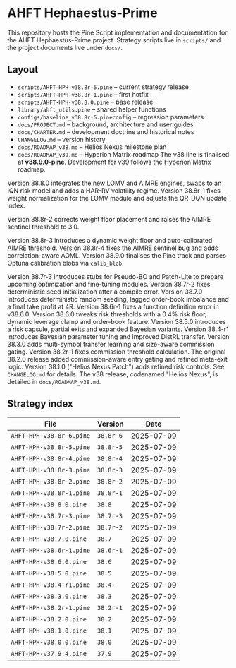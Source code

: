 # AHFT Hephaestus-Prime

This repository hosts the Pine Script implementation and documentation for the
AHFT Hephaestus-Prime project. Strategy scripts live in `scripts/` and the
project documents live under `docs/`.

## Layout
- `scripts/AHFT-HPH-v38.8r-6.pine` – current strategy release
- `scripts/AHFT-HPH-v38.8r-1.pine` – first hotfix
- `scripts/AHFT-HPH-v38.8.0.pine` – base release
- `library/ahft_utils.pine` – shared helper functions
- `configs/baseline_v38.8r-6.pineconfig` – regression parameters
- `docs/PROJECT.md` – background, architecture and user guides
- `docs/CHARTER.md` – development doctrine and historical notes
- `CHANGELOG.md` – version history
- `docs/ROADMAP_v38.md` – Helios Nexus milestone plan
- `docs/ROADMAP_v39.md` – Hyperion Matrix roadmap
The v38 line is finalised at **v38.9.0-pine**.
Development for v39 follows the Hyperion Matrix roadmap.

Version 38.8.0 integrates the new LOMV and AIMRE engines, swaps to an IQN risk model and adds a HAR-RV volatility regime.
Version 38.8r-1 fixes weight normalization for the LOMV module and adjusts the QR-DQN update index.

Version 38.8r-2 corrects weight floor placement and raises the AIMRE sentinel threshold to 3.0.

Version 38.8r-3 introduces a dynamic weight floor and auto-calibrated AIMRE threshold.
Version 38.8r-4 fixes the AIMRE sentinel bug and adds correlation-aware AOML.
Version 38.9.0 finalises the Pine track and parses Optuna calibration blobs via `calib_blob`.

Version 38.7r-3 introduces stubs for Pseudo-BO and Patch-Lite to prepare upcoming optimization and fine-tuning modules.
Version 38.7r-2 fixes deterministic seed initialization after a compile error. Version 38.7.0 introduces deterministic random seeding, lagged order-book imbalance and a final take profit at 4R. Version 38.6r-1 fixes a function definition error in v38.6.0. Version 38.6.0 tweaks risk thresholds with a 0.4% risk floor, dynamic leverage clamp and order-book feature. Version 38.5.0 introduces a risk capsule, partial exits and expanded Bayesian variants. Version 38.4-r1 introduces Bayesian parameter tuning and improved DistRL transfer. Version 38.3.0 adds multi-symbol transfer learning and size-aware commission gating. Version 38.2r-1 fixes commission threshold calculation. The original 38.2.0 release added commission-aware entry gating and refined meta-exit logic. Version 38.1.0 ("Helios Nexus Patch") adds refined risk controls.
See `CHANGELOG.md` for details.
The v38 release, codenamed "Helios Nexus", is detailed in
`docs/ROADMAP_v38.md`.

## Strategy index
| File | Version | Date |
|------|---------|------|
| `AHFT-HPH-v38.8r-6.pine` | `38.8r-6` | 2025-07-09 |
| `AHFT-HPH-v38.8r-5.pine` | `38.8r-5` | 2025-07-09 |
| `AHFT-HPH-v38.8r-4.pine` | `38.8r-4` | 2025-07-09 |
| `AHFT-HPH-v38.8r-3.pine` | `38.8r-3` | 2025-07-09 |
| `AHFT-HPH-v38.8r-2.pine` | `38.8r-2` | 2025-07-09 |
| `AHFT-HPH-v38.8r-1.pine` | `38.8r-1` | 2025-07-09 |
| `AHFT-HPH-v38.8.0.pine` | `38.8` | 2025-07-09 |
| `AHFT-HPH-v38.7r-3.pine` | `38.7r-3` | 2025-07-09 |
| `AHFT-HPH-v38.7r-2.pine` | `38.7r-2` | 2025-07-09 |
| `AHFT-HPH-v38.7.0.pine` | `38.7` | 2025-07-09 |
| `AHFT-HPH-v38.6r-1.pine` | `38.6r-1` | 2025-07-09 |
| `AHFT-HPH-v38.6.0.pine` | `38.6` | 2025-07-09 |
| `AHFT-HPH-v38.5.0.pine` | `38.5` | 2025-07-09 |
| `AHFT-HPH-v38.4-r1.pine` | `38.4-` | 2025-07-09 |
| `AHFT-HPH-v38.3.0.pine` | `38.3` | 2025-07-09 |
| `AHFT-HPH-v38.2r-1.pine` | `38.2r-1` | 2025-07-09 |
| `AHFT-HPH-v38.2.0.pine` | `38.2` | 2025-07-09 |
| `AHFT-HPH-v38.1.0.pine` | `38.1` | 2025-07-09 |
| `AHFT-HPH-v38.0.0.pine` | `38.0` | 2025-07-09 |
| `AHFT-HPH-v37.9.4.pine` | `37.9` | 2025-07-09 |
